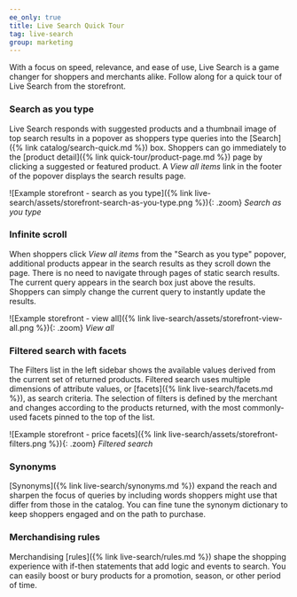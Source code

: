 ```yaml
---
ee_only: true
title: Live Search Quick Tour
tag: live-search
group: marketing
---
```


With a focus on speed, relevance, and ease of use, Live Search is a game changer for shoppers and merchants alike. Follow along for a quick tour of Live Search from the storefront.

### Search as you type

Live Search responds with suggested products and a thumbnail image of top search results in a popover as shoppers type queries into the [Search]({% link catalog/search-quick.md %}) box. Shoppers can go immediately to the [product detail]({% link quick-tour/product-page.md %}) page by clicking a suggested or featured product.  A _View all items_ link in the footer of the popover displays the search results page.

![Example storefront - search as you type]({% link live-search/assets/storefront-search-as-you-type.png %}){: .zoom}
_Search as you type_

### Infinite scroll

When shoppers click _View all items_ from the "Search as you type" popover, additional products appear in the search results as they scroll down the page. There is no need to navigate through pages of static search results. The current query appears in the search box just above the results. Shoppers can simply change the current query to instantly update the results.

![Example storefront - view all]({% link live-search/assets/storefront-view-all.png %}){: .zoom}
_View all_

### Filtered search with facets

The Filters list in the left sidebar shows the available values derived from the current set of returned products. Filtered search uses multiple dimensions of attribute values, or [facets]({% link live-search/facets.md %}), as search criteria. The selection of filters is defined by the merchant and changes according to the products returned, with the most commonly-used facets pinned to the top of the list.

![Example storefront - price facets]({% link live-search/assets/storefront-filters.png %}){: .zoom}
_Filtered search_

### Synonyms

[Synonyms]({% link live-search/synonyms.md %}) expand the reach and sharpen the focus of queries by including words shoppers might use that differ from those in the catalog. You can fine tune the synonym dictionary to keep shoppers engaged and on the path to purchase.

### Merchandising rules

Merchandising [rules]({% link live-search/rules.md %}) shape the shopping experience with if-then statements that add logic and events to search. You can easily boost or bury products for a promotion, season, or other period of time.
